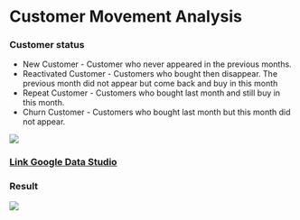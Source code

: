 # Customer Movement Analysis
### Customer status
* New Customer - Customer who never appeared in the previous months.
* Reactivated Customer - Customers who bought then disappear. The previous month did not appear but come back and buy in this month
* Repeat Customer - Customers who bought last month and still buy in this month.
* Churn Customer - Customers who bought last month but this month did not appear.

![](https://github.com/kittisak-su/BADS7105-CRM-Analytics-and-Intelligence/blob/main/Hw%2010%20%E2%80%93%20Customer%20Movement%20Analysis/Status.JPG)

### [Link Google Data Studio](https://datastudio.google.com/embed/reporting/4a900eb1-0e39-48a3-9fae-72033a1402d8/page/wwbHC)

### Result
![](https://github.com/kittisak-su/BADS7105-CRM-Analytics-and-Intelligence/blob/main/Hw%2010%20%E2%80%93%20Customer%20Movement%20Analysis/Customer%20Movement%20Pic.JPG)

